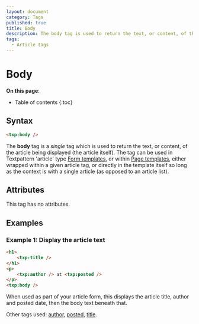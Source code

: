 ```yaml
---
layout: document
category: Tags
published: true
title: Body
description: The body tag is used to return the text, or content, of the article being displayed (the article itself).
tags:
  - Article tags
---
```


# Body

**On this page**:

* Table of contents
{:toc}

## Syntax

~~~ html
<txp:body />
~~~

The **body** tag is a *single* tag which is used to return the text, or content, of the article being displayed (the article itself). The tag can be used in Textpattern 'article' type [Form templates](/themes/form-templates-explained), or within [Page templates](/themes/page-templates-explained), either wrapped within a given article tag, or directly in the template itself so long as the context is with a single article (as opposed to an article list).

## Attributes

This tag has no attributes.

## Examples

### Example 1: Display the article text

~~~ html
<h1>
    <txp:title />
</h1>
<p>
    <txp:author /> at <txp:posted />
</p>
<txp:body />
~~~

When used as part of your article form, this displays the article title, author and posted date, then the body text beneath that.

Other tags used: [author](author), [posted](posted), [title](title).
